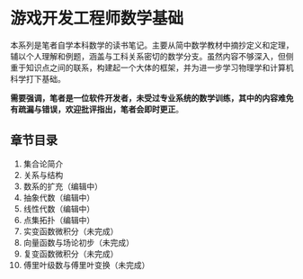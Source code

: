 # 游戏开发工程师数学基础

本系列是笔者自学本科数学的读书笔记。主要从简中数学教材中摘抄定义和定理，辅以个人理解和例题，涵盖与工科关系密切的数学分支。虽然内容不够深入，但侧重于知识点之间的联系，构建起一个大体的框架，并为进一步学习物理学和计算机科学打下基础。

**需要强调，笔者是一位软件开发者，未受过专业系统的数学训练，其中的内容难免有疏漏与错误，欢迎批评指出，笔者会即时更正**。

## 章节目录
1. 集合论简介
2. 关系与结构
3. 数系的扩充（编辑中）
4. 抽象代数（编辑中）
5. 线性代数（编辑中）
6. 点集拓扑（编辑中）
7. 实变函数微积分（未完成）
8. 向量函数与场论初步（未完成）
9. 复变函数微积分（未完成）
10. 傅里叶级数与傅里叶变换（未完成）
<!-- 11. 测度论与勒贝格积分（未完成）
12. 泛函分析（未完成）
13. 微分方程（未完成）
14. 概率论（未完成）
- 张量分析（未完成）
- 曲线曲面的微分几何（未完成）
- 微分流型（未完成）
- 黎曼几何（未完成）
- 辛几何（未完成）
- 李群与李代数（未完成） -->


